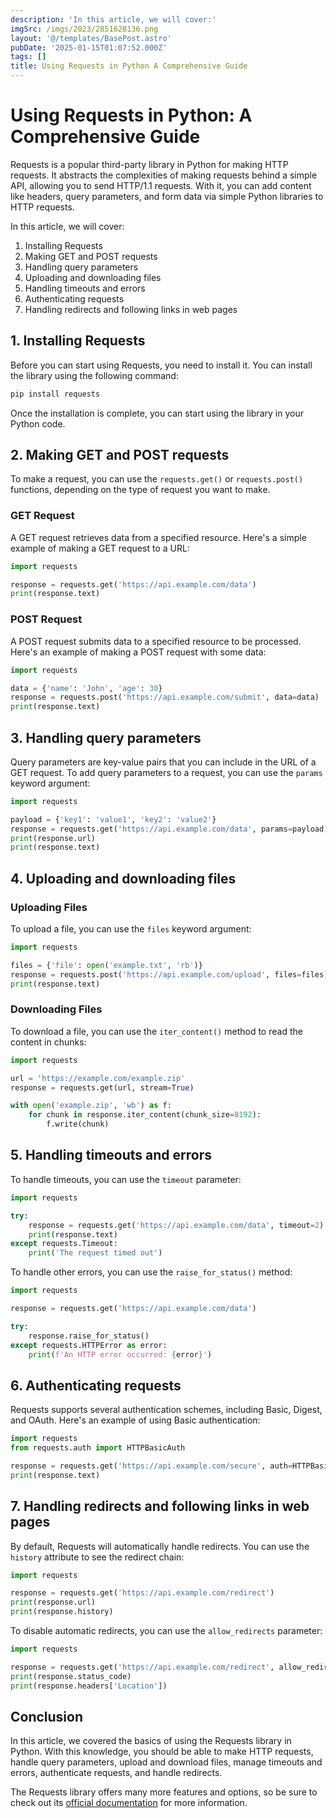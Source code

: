 ```yaml
---
description: 'In this article, we will cover:'
imgSrc: /imgs/2023/2851628136.png
layout: '@/templates/BasePost.astro'
pubDate: '2025-01-15T01:07:52.000Z'
tags: []
title: Using Requests in Python A Comprehensive Guide
---
```


# Using Requests in Python: A Comprehensive Guide

Requests is a popular third-party library in Python for making HTTP requests. It abstracts the complexities of making requests behind a simple API, allowing you to send HTTP/1.1 requests. With it, you can add content like headers, query parameters, and form data via simple Python libraries to HTTP requests.

In this article, we will cover:

1. Installing Requests
2. Making GET and POST requests
3. Handling query parameters
4. Uploading and downloading files
5. Handling timeouts and errors
6. Authenticating requests
7. Handling redirects and following links in web pages

## 1. Installing Requests

Before you can start using Requests, you need to install it. You can install the library using the following command:

```bash
pip install requests
```

Once the installation is complete, you can start using the library in your Python code.

## 2. Making GET and POST requests

To make a request, you can use the `requests.get()` or `requests.post()` functions, depending on the type of request you want to make.

### GET Request

A GET request retrieves data from a specified resource. Here's a simple example of making a GET request to a URL:

```python
import requests

response = requests.get('https://api.example.com/data')
print(response.text)
```

### POST Request

A POST request submits data to a specified resource to be processed. Here's an example of making a POST request with some data:

```python
import requests

data = {'name': 'John', 'age': 30}
response = requests.post('https://api.example.com/submit', data=data)
print(response.text)
```

## 3. Handling query parameters

Query parameters are key-value pairs that you can include in the URL of a GET request. To add query parameters to a request, you can use the `params` keyword argument:

```python
import requests

payload = {'key1': 'value1', 'key2': 'value2'}
response = requests.get('https://api.example.com/data', params=payload)
print(response.url)
print(response.text)
```

## 4. Uploading and downloading files

### Uploading Files

To upload a file, you can use the `files` keyword argument:

```python
import requests

files = {'file': open('example.txt', 'rb')}
response = requests.post('https://api.example.com/upload', files=files)
print(response.text)
```

### Downloading Files

To download a file, you can use the `iter_content()` method to read the content in chunks:

```python
import requests

url = 'https://example.com/example.zip'
response = requests.get(url, stream=True)

with open('example.zip', 'wb') as f:
    for chunk in response.iter_content(chunk_size=8192):
        f.write(chunk)
```

## 5. Handling timeouts and errors

To handle timeouts, you can use the `timeout` parameter:

```python
import requests

try:
    response = requests.get('https://api.example.com/data', timeout=2)
    print(response.text)
except requests.Timeout:
    print('The request timed out')
```

To handle other errors, you can use the `raise_for_status()` method:

```python
import requests

response = requests.get('https://api.example.com/data')

try:
    response.raise_for_status()
except requests.HTTPError as error:
    print(f'An HTTP error occurred: {error}')
```

## 6. Authenticating requests

Requests supports several authentication schemes, including Basic, Digest, and OAuth. Here's an example of using Basic authentication:

```python
import requests
from requests.auth import HTTPBasicAuth

response = requests.get('https://api.example.com/secure', auth=HTTPBasicAuth('username', 'password'))
print(response.text)
```

## 7. Handling redirects and following links in web pages

By default, Requests will automatically handle redirects. You can use the `history` attribute to see the redirect chain:

```python
import requests

response = requests.get('https://api.example.com/redirect')
print(response.url)
print(response.history)
```

To disable automatic redirects, you can use the `allow_redirects` parameter:

```python
import requests

response = requests.get('https://api.example.com/redirect', allow_redirects=False)
print(response.status_code)
print(response.headers['Location'])
```

## Conclusion

In this article, we covered the basics of using the Requests library in Python. With this knowledge, you should be able to make HTTP requests, handle query parameters, upload and download files, manage timeouts and errors, authenticate requests, and handle redirects.

The Requests library offers many more features and options, so be sure to check out its [official documentation](https://docs.python-requests.org/en/latest/) for more information.